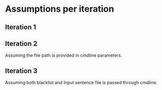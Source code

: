 # Assumptions per iteration

## Iteration 1

## Iteration 2
Assuming the file path is provided in cmdline parameters.

## Iteration 3
Assuming both blacklist and Input sentence file is passed through cmdline.